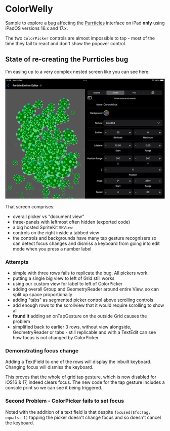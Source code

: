 # ColorWelly
Sample to explore a [bug][p2] affecting the [Purrticles][p1] interface on iPad **only** using iPadOS versions 16.x and 17.x.

The two `ColorPicker` controls are almost impossible to tap - most of the time they fail to react and don't show the popover control.

## State of re-creating the Purrticles bug
I'm easing up to a very complex nested screen like you can see here:

![<# alt text #>](img/iPadLandscapeExportNotShowing.png "iPadLandscapeExportNotShowing.png")

That screen comprises:
- overall picker vs "document view"
- three-panels with leftmost often hidden (exported code)
- a big hosted SpriteKit `SKView`
- controls on the right inside a tabbed view
- the controls and backgrounds have many tap gesture recognisers so can detect focus changes and dismiss a keyboard from going into edit mode when you press a number label

### Attempts
- simple with three rows fails to replicate the bug. All pickers work.
- putting a single big view to left of Grid still works
- using our custom view for label to left of ColorPicker 
- adding overall Group and GeometryReader around entire View, so can split up space proportionally
- adding "tabs" as segmented picker control above scrolling controls
- add enough rows to the scrollview that it would require scrolling to show all 
- **found it** adding an onTapGesture on the outside Grid causes the problem
- simplified back to earlier 3 rows, without view alongside, GeometryReader or tabs - still replicable and with a TextEdit can see how focus is not changed by ColorPicker


### Demonstrating focus change
Adding a TextField to one of the rows will display the inbuilt keyboard. Changing focus will dismiss the keyboard.

This proves that the whole of grid tap gesture, which is now disabled for iOS16 & 17, indeed clears focus. The new code for the tap gesture includes a console print so we can see it being triggered.

### Second Problem - ColorPicker fails to set focus
Noted with the addition of a text field is that despite `focused($focTag, equals: 1)` tapping the picker doesn't change focus and so doesn't cancel the keyboard.

[p1]: https://www.touchgram.com/purrticles
[p2]: https://www.reddit.com/r/SwiftUI/comments/1hl4htd/ipad_colorpicker_bug_not_responding_to_taps_on/
